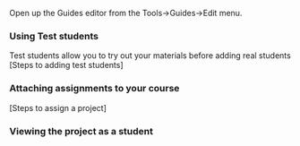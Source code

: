Open up the Guides editor from the Tools->Guides->Edit menu.


### Using Test students
Test students allow you to try out your materials before adding real students
[Steps to adding test students]

### Attaching assignments to your course
[Steps to assign a project]

### Viewing the project as a student
